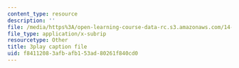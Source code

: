 ```yaml
---
content_type: resource
description: ''
file: /media/https%3A/open-learning-course-data-rc.s3.amazonaws.com/14-772-development-economics-macroeconomics-spring-2013/f84112083afbafb153ad80261f840cd0_BrvMZf2jaso.srt
file_type: application/x-subrip
resourcetype: Other
title: 3play caption file
uid: f8411208-3afb-afb1-53ad-80261f840cd0
---
```

